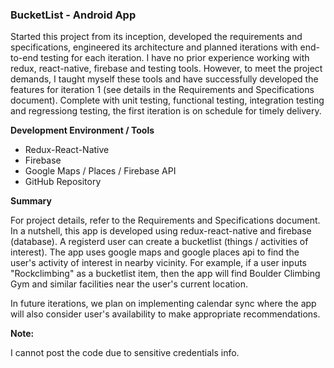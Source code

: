 ### BucketList - Android App
Started this project from its inception, developed the requirements and specifications, engineered its architecture and planned iterations with end-to-end testing for each iteration. I have no prior experience working with redux, react-native, firebase and testing tools. However, to meet the project demands, I taught myself these tools and have successfully developed the features for iteration 1 (see details in the Requirements and Specifications document). Complete with unit testing, functional testing, integration testing and regressiong testing, the first iteration is on schedule for timely delivery. 

__Development Environment / Tools__
* Redux-React-Native
* Firebase
* Google Maps / Places / Firebase API
* GitHub Repository

__Summary__

For project details, refer to the Requirements and Specifications document. In a nutshell, this app is developed using redux-react-native and firebase (database). A registerd user can create a bucketlist (things / activities of interest). The app uses google maps and google places api to find the user's activity of interest in nearby vicinity. For example, if a user inputs "Rockclimbing" as a bucketlist item, then the app will find Boulder Climbing Gym and similar facilities near the user's current location. 

In future iterations, we plan on implementing calendar sync where the app will also consider user's availability to make appropriate recommendations. 

__Note:__

I cannot post the code due to sensitive credentials info.
